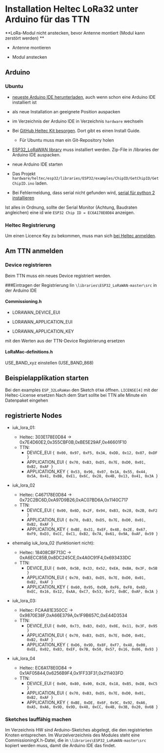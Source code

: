 # Installation Heltec LoRa32 unter Arduino für das TTN

**LoRa-Modul nicht  anstecken, bevor Antenne montiert (Modul kann zerstört werden)
**

* Antenne montieren
 
* Modul anstecken
 
## Arduino

### Ubuntu
* [neueste Arduino IDE herunterladen](https://www.arduino.cc/en/main/software), auch wenn schon eine Arduino IDE installiert ist
* als neue Installation an geeignete Position auspacken

* im Verzeichnis der Arduino IDE in Verzeichnis `hardware` wechseln

* Bei [GitHub Heltec Kit besorgen](https://github.com/Heltec-Aaron-Lee/WiFi_Kit_series). Dort gibt es einen Install Guide.

	+ Für Ubuntu muss man ein Git-Repository holen
	
* [ESP32_LoRaWAN library](https://redirect.viglink.com/?format=go&jsonp=vglnk_155862423048117&key=acd882f55d3709c9d7764b784bfa62d6&libId=jw0q8u7901029g8l000DAjngxipym&loc=https%3A%2F%2Frobotzero.one%2Fheltec-lora32-lorawan-node%2F&v=1&out=https%3A%2F%2Fgithub.com%2FHelTecAutomation%2FESP32_LoRaWAN%2Farchive%2Fmaster.zip&ref=https%3A%2F%2Fwww.google.ch%2F&title=Heltec%20LoRa%2032%20LoRaWAN%20Node%20on%20The%20Things%20Network%20%E2%80%93%20Robot%20Zero%20One&txt=https%3A%2F%2Fgithub.com%2FHelTecAutomation%2FESP32_LoRaWAN%2Farchive%2Fmaster.zip) muss installiert werden. Zip-File in /libraries der Arduino IDE auspacken.

* neue Arduino IDE starten

* Das Projekt `hardware/heltec/esp32/libraries/ESP32/examples/ChipID/GetChipID/GetChipID.ino` laden.
* Bei Fehlermeldung, dass serial nicht gefunden wird, [serial für python 2 installieren](https://engineerworkshop.com/2019/03/02/esp32-compiler-error-in-arduino-ide-heltec-esp32-tools-esptool-esptool-py-no-module-named-serial-tools-list_ports/)

Ist alles in Ordnung, sollte der Serial Monitor (Achtung, Baudraten angleichen) eine id wie `ESP32 Chip ID = EC6A178E0D84` anzeigen.

### Heltec Registrierung

Um einen Licence Key zu bekommen, muss man sich [bei Heltec anmelden](https://redirect.viglink.com/?format=go&jsonp=vglnk_155862124990411&key=acd882f55d3709c9d7764b784bfa62d6&libId=jw0q8u7901029g8l000DAjngxipym&loc=https%3A%2F%2Frobotzero.one%2Fheltec-lora32-lorawan-node%2F&v=1&out=http%3A%2F%2Fwww.heltec.cn%2Fsearch%2F&ref=https%3A%2F%2Fwww.google.ch%2F&title=Heltec%20LoRa%2032%20LoRaWAN%20Node%20on%20The%20Things%20Network%20%E2%80%93%20Robot%20Zero%20One&txt=http%3A%2F%2Fwww.heltec.cn%2Fsearch%2F).

## Am TTN anmelden

### Device registrieren

Beim TTN muss ein neues Device registriert werden.

###Eintragen der Registrierung
Iin `\libraries\ESP32_LoRaWAN-master\src` in der Arduino IDE

#### Commissioning.h

* LORAWAN_DEVICE_EUI

* LORAWAN_APPLICATION_EUI

* LORAWAN_APPLICATION_KEY

mit den Werten aus der TTN-Device Registrierung ersetzen

#### LoRaMac-definitions.h

USE_BAND_xyz einstellen (USE_BAND_868)

## Beispielapplikation starten

Bei den examples `ESP_32LoRaWan` den Sketch `OTAA` öffnen.
`LICENSE[4]` mit der Heltec-License ersetzen
Nach dem Start sollte bei TTN alle Minute ein Datenpaket eingehen 

## registrierte Nodes

* iuk_lora_01:
	* Heltec: 303E178E0D84 -> 0x7E4D60E2,0x355CBF0B,0xBE5E29AF,0x46601F10
	* TTN:
		* DEVICE_EUI `{ 0x00, 0x97, 0xF5, 0x3A, 0xDD, 0x12, 0x87, 0xDF }`
		* APPLICATION_EUI `{ 0x70, 0xB3, 0xD5, 0x7E, 0xD0, 0x01, 0xB2, 0xAF }`
		* APPLICATION_KEY `{ 0x53, 0x96, 0x07, 0x1A, 0x55, 0x44, 0x5A, 0x41, 0xBB, 0xE1, 0x6C, 0x28, 0x4B, 0x13, 0x41, 0x3A }`

* iuk_lora_02
	* Heltec: C467178E0D84 -> 0x72C2BC6D,0xA97D9B26,0xAC07BD6A,0x1140C717
	* TTN:
		* DEVICE_EUI `{ 0x00, 0x6D, 0x2F, 0x94, 0xB3, 0x28, 0x2B, 0xF2 }`
		* APPLICATION_EUI `{ 0x70, 0xB3, 0xD5, 0x7E, 0xD0, 0x01, 0xB2, 0xAF }`
		* APPLICATION_KEY `{ 0xBE, 0x31, 0xEF, 0x48, 0x2E, 0x67, 0xF9, 0xD3, 0xCC, 0xC1, 0xB2, 0x7A, 0x61, 0x9A, 0xAF, 0x59 }`

* ehemalig iuk_lora_02 (funktioniert nicht):
	* Heltec: 18408CBF713C -> 0xA6ECC85B,0x8DC245CE,0x4A0C91F4,0x693433DC 
	* TTN:
		* DEVICE_EUI `{ 0x00, 0x5B, 0x33, 0x52, 0xEA, 0xBA, 0x3F, 0x5B }`
		* APPLICATION_EUI `{ 0x70, 0xB3, 0xD5, 0x7E, 0xD0, 0x01, 0xB2, 0xAF }`
		* APPLICATION_KEY `{ 0x60, 0x95, 0xDB, 0xF6, 0xF8, 0x6D, 0xEC, 0x16, 0x12, 0xAA, 0xC7, 0x53, 0xF2, 0xBC, 0xAF, 0x3A }`		
		
* iuk_lora_03:
	* Heltec: FCAA81E350CC -> 0x9870E38F,0xA66E379A,0x1F9B657C,0xE44D3534
	* TTN:
		* DEVICE_EUI `{ 0x00, 0x73, 0xB3, 0xD3, 0x0E, 0x11, 0x3F, 0x95 }`
		* APPLICATION_EUI `{ 0x70, 0xB3, 0xD5, 0x7E, 0xD0, 0x01, 0xB2, 0xAF }`
		* APPLICATION_KEY `{ 0xD6, 0x9D, 0x8F, 0xF7, 0x48, 0x00, 0xEE, 0x02, 0xB3, 0xEF, 0x7B, 0x50, 0x57, 0x16, 0x86, 0x93 }`		
	
* iuk_lora_04
	* Heltec: EC6A178E0D84 -> 0x1AF05844,0x6256B9F4,0x1FF33F31,0x211403FD
	* TTN:
		* DEVICE_EUI `{ 0x00, 0x80, 0x00, 0x28, 0x18, 0xB5, 0xD8, 0xC5 }`
		* APPLICATION_EUI `{ 0x70, 0xB3, 0xD5, 0x7E, 0xD0, 0x01, 0xB2, 0xAF }`
		* APPLICATION_KEY `{ 0xBE, 0xDE, 0x6F, 0x9C, 0x92, 0xA6, 0xA5, 0xA6, 0x9D, 0x9D, 0x48, 0xCC, 0x4B, 0x3B, 0x20, 0x6B }`

### Sketches lauffähig machen
Im Verzeichnis HW sind Arduino-Sketches abgelegt, die den registrierten Knoten entsprechen. Im Wurzelverzeichnis des Modules steht eine CommissioningX.h-Datei, die in `\libraries\ESP32_LoRaWAN-master\src` kopiert werden muss, damit die Arduino IDE das findet.

